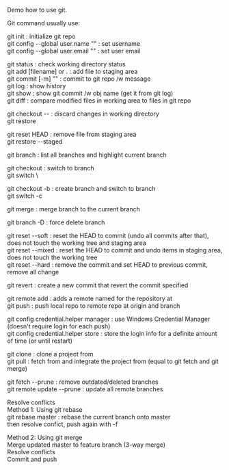 Demo how to use git.

Git command usually use:

git init                              : initialize git repo\
git config --global user.name ""      : set username\
git config --global user.email ""     : set user email

git status                            : check working directory status\
git add [filename] or .               : add file to staging area\
git commit [-m] ""                    : commit to git repo /w message\
git log                               : show history\
git show <obj name>                   : show git commit /w obj name (get it from git log)\
git diff                              : compare modified files in working area to files in git repo

git checkout -- <filename>            : discard changes in working directory\
git restore <filename>

git reset HEAD <filename>             : remove file from staging area\
git restore --staged <filename>

git branch                            : list all branches and highlight current branch

git checkout <branch>                 : switch to branch\
git switch <branch>\

git checkout -b <branch>              : create branch and switch to branch\
git switch -c <branch>

git merge <branch>                    : merge branch to the current branch

git branch -D <branch>                : force delete branch

git reset --soft <commit>             : reset the HEAD to commit (undo all commits after that), does not touch the working tree and staging area\
git reset --mixed <commit>            : reset the HEAD to commit and undo items in staging area, does not touch the working tree\
git reset --hard <commit>             : remove the commit and set HEAD to previous commit, remove all change

git revert <commit>                   : create a new commit that revert the commit specified

git remote add <name> <url>           : adds a remote named <name> for the repository at <url>\
git push <origin> <branch>            : push local repo to remote repo at origin and branch

git config credential.helper manager  : use Windows Credential Manager (doesn't require login for each push)\
git config credential.helper store    : store the login info for a definite amount of time (or until restart)

git clone <repository>                : clone a project from <repo>\
git pull                              : fetch from and integrate the project from <repo> (equal to git fetch and git merge)

git fetch --prune                     : remove outdated/deleted branches\
git remote update --prune             : update all remote branches

Resolve conflicts\
Method 1: Using git rebase\
git rebase master                     : rebase the current branch onto master\
then resolve confict, push again with -f

Method 2: Using git merge\
Merge updated master to feature branch (3-way merge)\
Resolve conflicts\
Commit and push